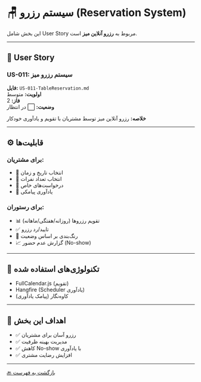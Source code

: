 # 🪑 سیستم رزرو (Reservation System)

این بخش شامل User Story مربوط به **رزرو آنلاین میز** است.

---

## 📄 User Story

### US-011: سیستم رزرو میز
**فایل:** `US-011-TableReservation.md`  
**اولویت:** متوسط  
**فاز:** 2  
**وضعیت:** ⬜ در انتظار

**خلاصه:** رزرو آنلاین میز توسط مشتریان با تقویم و یادآوری خودکار

---

## ⚙️ قابلیت‌ها

### برای مشتریان:
- 📅 انتخاب تاریخ و زمان
- 👥 انتخاب تعداد نفرات
- 📝 درخواست‌های خاص
- 🔔 یادآوری پیامکی

### برای رستوران:
- 📊 تقویم رزروها (روزانه/هفتگی/ماهانه)
- ✅ تایید/رد رزرو
- 🎨 رنگ‌بندی بر اساس وضعیت
- 📈 گزارش عدم حضور (No-show)

---

## 🔧 تکنولوژی‌های استفاده شده

- FullCalendar.js (تقویم)
- Hangfire (Scheduler یادآوری)
- کاوه‌نگار (پیامک یادآوری)

---

## 🎯 اهداف این بخش

- ✅ رزرو آسان برای مشتریان
- ✅ مدیریت بهینه ظرفیت
- ✅ کاهش No-show با یادآوری
- ✅ افزایش رضایت مشتری

---

[🔙 بازگشت به فهرست](../README.md)
